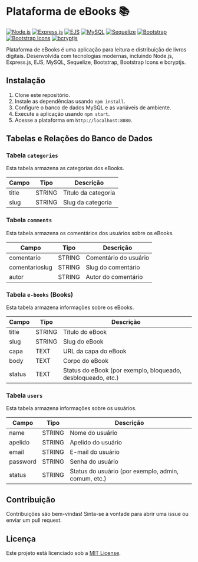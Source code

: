 # Plataforma de eBooks 📚

[![Node.js](https://img.shields.io/badge/Node.js-14.17.0-green)](https://nodejs.org/)
[![Express.js](https://img.shields.io/badge/Express.js-4.19.2-blue)](https://expressjs.com/)
[![EJS](https://img.shields.io/badge/EJS-3.1.9-orange)](https://ejs.co/)
[![MySQL](https://img.shields.io/badge/MySQL-2.18.1-blueviolet)](https://www.mysql.com/)
[![Sequelize](https://img.shields.io/badge/Sequelize-6.37.2-yellow)](https://sequelize.org/)
[![Bootstrap](https://img.shields.io/badge/Bootstrap-5.3.3-purple)](https://getbootstrap.com/)
[![Bootstrap Icons](https://img.shields.io/badge/Bootstrap%20Icons-1.11.3-blueviolet)](https://icons.getbootstrap.com/)
[![bcryptjs](https://img.shields.io/badge/bcryptjs-2.4.3-green)](https://www.npmjs.com/package/bcryptjs)

Plataforma de eBooks é uma aplicação para leitura e distribuição de livros digitais. Desenvolvida com tecnologias modernas, incluindo Node.js, Express.js, EJS, MySQL, Sequelize, Bootstrap, Bootstrap Icons e bcryptjs.

## Instalação

1. Clone este repositório.
2. Instale as dependências usando `npm install`.
3. Configure o banco de dados MySQL e as variáveis de ambiente.
4. Execute a aplicação usando `npm start`.
5. Acesse a plataforma em `http://localhost:8080`.

## Tabelas e Relações do Banco de Dados

### Tabela `categories`

Esta tabela armazena as categorias dos eBooks.

| Campo  | Tipo    | Descrição       |
|--------|---------|-----------------|
| title  | STRING  | Título da categoria |
| slug   | STRING  | Slug da categoria   |

### Tabela `comments`

Esta tabela armazena os comentários dos usuários sobre os eBooks.

| Campo        | Tipo    | Descrição           |
|--------------|---------|---------------------|
| comentario   | STRING  | Comentário do usuário |
| comentarioslug | STRING | Slug do comentário    |
| autor        | STRING  | Autor do comentário  |

### Tabela `e-books` (Books)

Esta tabela armazena informações sobre os eBooks.

| Campo  | Tipo    | Descrição       |
|--------|---------|-----------------|
| title  | STRING  | Título do eBook |
| slug   | STRING  | Slug do eBook   |
| capa   | TEXT    | URL da capa do eBook |
| body   | TEXT    | Corpo do eBook  |
| status | TEXT    | Status do eBook (por exemplo, bloqueado, desbloqueado, etc.) |

### Tabela `users`

Esta tabela armazena informações sobre os usuários.

| Campo    | Tipo    | Descrição          |
|----------|---------|--------------------|
| name     | STRING  | Nome do usuário    |
| apelido  | STRING  | Apelido do usuário |
| email    | STRING  | E-mail do usuário  |
| password | STRING  | Senha do usuário   |
| status   | STRING  | Status do usuário (por exemplo, admin, comum, etc.) |

## Contribuição

Contribuições são bem-vindas! Sinta-se à vontade para abrir uma issue ou enviar um pull request.

## Licença

Este projeto está licenciado sob a [MIT License](LICENSE).


